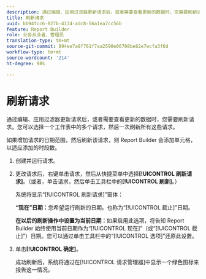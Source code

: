 ```yaml
---
description: 通过编辑、应用过滤器更新请求后，或者需要查看更新的数据时，您需要刷新请求。您可以选择一个工作表中的多个请求，然后一次刷新所有这些请求。
title: 刷新请求
uuid: bb94fcc6-027b-4134-adc8-56a1ea7cc56b
feature: Report Builder
role: 业务从业者，管理员
translation-type: tm+mt
source-git-commit: 894ee7a8f761f7aa2590e06708be82e7ecfa3f6d
workflow-type: tm+mt
source-wordcount: '214'
ht-degree: 98%

---
```



# 刷新请求

通过编辑、应用过滤器更新请求后，或者需要查看更新的数据时，您需要刷新请求。您可以选择一个工作表中的多个请求，然后一次刷新所有这些请求。

如果增加请求的日期范围，然后刷新该请求，则 Report Builder 会添加单元格，以适应添加的时段数。

1. 创建并运行请求。
1. 更改请求后，右键单击请求，然后从快捷菜单中选择&#x200B;**[!UICONTROL 刷新请求]**。（或者，单击请求，然后单击工具栏中的&#x200B;**[!UICONTROL 刷新]**。）

   系统将显示“[!UICONTROL 刷新请求]”窗体：

   **“现在”日期：**&#x200B;您希望运行刷新的日期。也称为“[!UICONTROL 截止]”日期。

   **在以后的刷新操作中设置为当前日期：**&#x200B;如果启用此选项，将告知 Report Builder 始终使用当前日期作为“[!UICONTROL 现在]”（或“[!UICONTROL 截止]”）日期。您可以通过单击工具栏中的“[!UICONTROL 选项]”还原此设置。
1. 单击&#x200B;**[!UICONTROL 确定]**。

   成功刷新后，系统将通过在[!UICONTROL 请求管理器]中显示一个绿色图标来报告这一情况。
